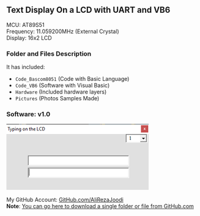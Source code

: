 ## Text Display On a LCD with UART and VB6
	   
MCU:		AT89S51    
Frequency:     	11.059200MHz (External Crystal)   
Display:        16x2 LCD        

### Folder and Files Description
It has included:
- `Code_Bascom8051` (Code with Basic Language)
- `Code_VB6` (Software with Visual Basic)
- `Hardware` (Included hardware layers)
- `Pictures` (Photos Samples Made)

### Software: v1.0
![](Code_VB6/v1.0.png)

My GitHub Account: [GitHub.com/AliRezaJoodi](https://github.com/AliRezaJoodi)  
**Note**: [You can go here to download a single folder or file from GitHub.com](https://minhaskamal.github.io/DownGit/#/home)
